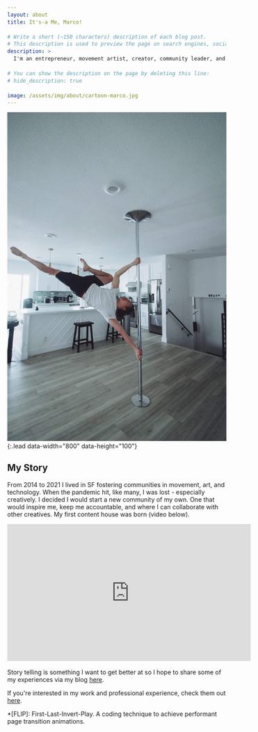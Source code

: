 ```yaml
---
layout: about
title: It's-a Me, Marco!

# Write a short (~150 characters) description of each blog post.
# This description is used to preview the page on search engines, social media, etc.
description: >
  I'm an entrepreneur, movement artist, creator, community leader, and I have 8+ years of software engineering experience.

# You can show the description on the page by deleting this line:
# hide_description: true

image: /assets/img/about/cartoon-marco.jpg
---
```


![Full-width image](/assets/img/about/pole.jpg){:.lead data-width="800" data-height="100"}

<!-- ![Screenshot](assets/img/about/cartoon-marco.jpg){:.lead srcset="/assets/img/about/cartoon-marco.jpg 1920w, /assets/img/about/cartoon-marco@0,5x.jpg 960w, /assets/img/about/cartoon-marco@0,25x.jpg 480w" data-width="1920" data-height="1080"}
I look way better in person, I think. Artistic credit - Rae Z.
{:.figure} -->

## My Story
From 2014 to 2021 I lived in SF fostering communities in movement, art, and technology. When the pandemic hit, like many, I was lost - especially creatively. I decided I would start a new community of my own. One that would inspire me, keep me accountable, and where I can collaborate with other creatives. My first content house was born (video below).

<iframe width="560" height="315" src="https://www.youtube.com/embed/PzFLAuVxdcA" frameborder="0" allow="accelerometer; autoplay; encrypted-media; gyroscope; picture-in-picture" allowfullscreen></iframe>

Story telling is something I want to get better at so I hope to share some of my experiences via my blog [here](https://marcochiang.com/blog).

If you're interested in my work and professional experience, check them out [here](https://marcochiang.com/work).


*[FLIP]: First-Last-Invert-Play. A coding technique to achieve performant page transition animations.
